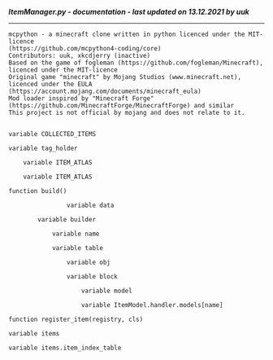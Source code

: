 ***ItemManager.py - documentation - last updated on 13.12.2021 by uuk***
___

    mcpython - a minecraft clone written in python licenced under the MIT-licence 
    (https://github.com/mcpython4-coding/core)
    Contributors: uuk, xkcdjerry (inactive)
    Based on the game of fogleman (https://github.com/fogleman/Minecraft), licenced under the MIT-licence
    Original game "minecraft" by Mojang Studios (www.minecraft.net), licenced under the EULA
    (https://account.mojang.com/documents/minecraft_eula)
    Mod loader inspired by "Minecraft Forge" (https://github.com/MinecraftForge/MinecraftForge) and similar
    This project is not official by mojang and does not relate to it.


    variable COLLECTED_ITEMS

    variable tag_holder

        variable ITEM_ATLAS

        variable ITEM_ATLAS

    function build()

                    variable data

            variable builder

                variable name

                variable table

                    variable obj

                    variable block

                        variable model

                        variable ItemModel.handler.models[name]

    function register_item(registry, cls)

    variable items

    variable items.item_index_table